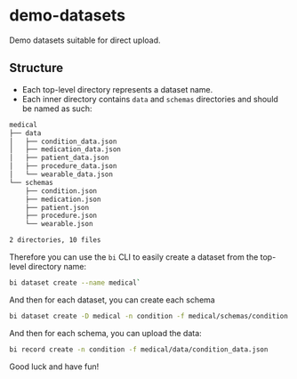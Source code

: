 # demo-datasets

Demo datasets suitable for direct upload.

## Structure

- Each top-level directory represents a dataset name.
- Each inner directory contains `data` and `schemas` directories and should be named as such:

```bash
medical
├── data
│   ├── condition_data.json
│   ├── medication_data.json
│   ├── patient_data.json
│   ├── procedure_data.json
│   └── wearable_data.json
└── schemas
    ├── condition.json
    ├── medication.json
    ├── patient.json
    ├── procedure.json
    └── wearable.json

2 directories, 10 files
```

Therefore you can use the `bi` CLI to easily create a dataset from the top-level directory name:

```bash
bi dataset create --name medical`
```

And then for each dataset, you can create each schema

```bash
bi dataset create -D medical -n condition -f medical/schemas/condition.json
```

And then for each schema, you can upload the data:

```bash
bi record create -n condition -f medical/data/condition_data.json
```

Good luck and have fun!
